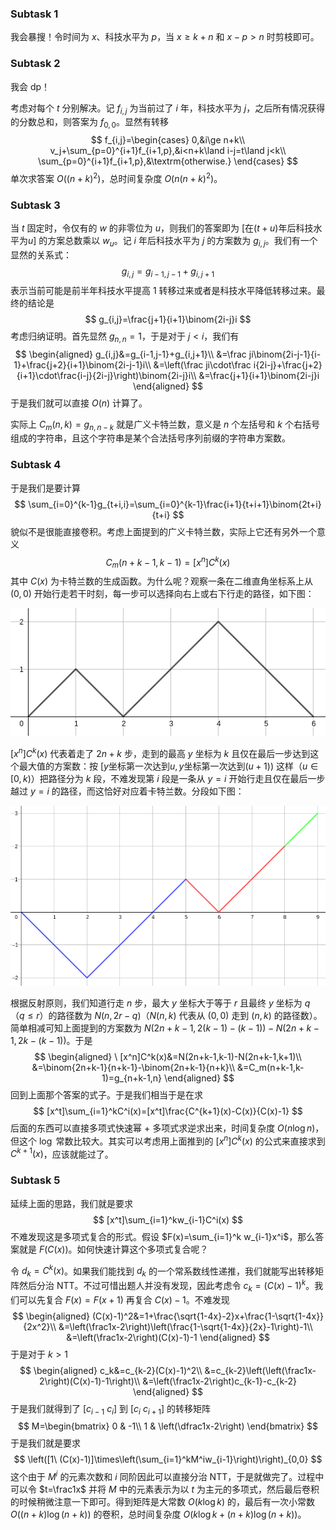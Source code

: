 ### Subtask 1

我会暴搜！令时间为 $x$、科技水平为 $p$，当 $x\ge k+n$ 和 $x-p>n$ 时剪枝即可。

### Subtask 2

我会 dp！

考虑对每个 $t$ 分别解决。记 $f_{i,j}$ 为当前过了 $i$ 年，科技水平为 $j$，之后所有情况获得的分数总和，则答案为 $f_{0,0}$。显然有转移
$$
f_{i,j}=\begin{cases}
0,&i\ge n+k\\
v_j+\sum_{p=0}^{i+1}f_{i+1,p},&i<n+k\land i-j=t\land j<k\\
\sum_{p=0}^{i+1}f_{i+1,p},&\textrm{otherwise.}
\end{cases}
$$
单次求答案 $O((n+k)^2)$，总时间复杂度 $O(n(n+k)^2)$。

### Subtask 3

当 $t$ 固定时，令仅有的 $w$ 的非零位为 $u$，则我们的答案即为 $[\text{在}(t+u)\text{年后科技水平为}u]$ 的方案总数乘以 $w_u$。记 $i$ 年后科技水平为 $j$ 的方案数为 $g_{i,j}$。我们有一个显然的关系式：
$$
g_{i,j}=g_{i-1,j-1}+g_{i,j+1}
$$
表示当前可能是前半年科技水平提高 $1$ 转移过来或者是科技水平降低转移过来。最终的结论是
$$
g_{i,j}=\frac{j+1}{i+1}\binom{2i-j}i
$$
考虑归纳证明。首先显然 $g_{n,n}=1$，于是对于 $j<i$，我们有
$$
\begin{aligned}
g_{i,j}&=g_{i-1,j-1}+g_{i,j+1}\\
&=\frac ji\binom{2i-j-1}{i-1}+\frac{j+2}{i+1}\binom{2i-j-1}i\\
&=\left(\frac ji\cdot\frac i{2i-j}+\frac{j+2}{i+1}\cdot\frac{i-j}{2i-j}\right)\binom{2i-j}i\\
&=\frac{j+1}{i+1}\binom{2i-j}i
\end{aligned}
$$
于是我们就可以直接 $O(n)$ 计算了。

实际上 $C_m(n,k)=g_{n,n-k}$ 就是广义卡特兰数，意义是 $n$ 个左括号和 $k$ 个右括号组成的字符串，且这个字符串是某个合法括号序列前缀的字符串方案数。

### Subtask 4

于是我们是要计算
$$
\sum_{i=0}^{k-1}g_{t+i,i}=\sum_{i=0}^{k-1}\frac{i+1}{t+i+1}\binom{2t+i}{t+i}
$$
貌似不是很能直接卷积。考虑上面提到的广义卡特兰数，实际上它还有另外一个意义
$$
C_m(n+k-1,k-1)=[x^n]C^k(x)
$$
其中 $C(x)$ 为卡特兰数的生成函数。为什么呢？观察一条在二维直角坐标系上从 $(0,0)$ 开始行走若干时刻，每一步可以选择向右上或右下行走的路径，如下图：

![Path](path.png)

$[x^n]C^k(x)$ 代表着走了 $2n+k$ 步，走到的最高 $y$ 坐标为 $k$ 且仅在最后一步达到这个最大值的方案数：按 $[y\text{坐标第一次达到}u,y\text{坐标第一次达到}(u+1))$ 这样（$u\in[0,k)$）把路径分为 $k$ 段，不难发现第 $i$ 段是一条从 $y=i$ 开始行走且仅在最后一步越过 $y=i$ 的路径，而这恰好对应着卡特兰数。分段如下图：

![Path Partition](path_partition.png)

根据反射原则，我们知道行走 $n$ 步，最大 $y$ 坐标大于等于 $r$ 且最终 $y$ 坐标为 $q$（$q\le r$）的路径数为 $N(n,2r-q)$（$N(n,k)$ 代表从 $(0,0)$ 走到 $(n,k)$ 的路径数）。简单相减可知上面提到的方案数为 $N(2n+k-1,2(k-1)-(k-1))-N(2n+k-1,2k-(k-1))$。于是
$$
\begin{aligned}
\ [x^n]C^k(x)&=N(2n+k-1,k-1)-N(2n+k-1,k+1)\\
&=\binom{2n+k-1}{n+k-1}-\binom{2n+k-1}{n+k}\\
&=C_m(n+k-1,k-1)=g_{n+k-1,n}
\end{aligned}
$$
回到上面那个答案的式子。于是我们相当于是在求
$$
[x^t]\sum_{i=1}^kC^i(x)=[x^t]\frac{C^{k+1}(x)-C(x)}{C(x)-1}
$$
后面的东西可以直接多项式快速幂 + 多项式求逆求出来，时间复杂度 $O(n\log n)$，但这个 $\log$ 常数比较大。其实可以考虑用上面推到的 $[x^n]C^k(x)$ 的公式来直接求到 $C^{k+1}(x)$，应该就能过了。

### Subtask 5

延续上面的思路，我们就是要求
$$
[x^t]\sum_{i=1}^kw_{i-1}C^i(x)
$$
不难发现这是多项式复合的形式。假设 $F(x)=\sum_{i=1}^k w_{i-1}x^i$，那么答案就是 $F(C(x))$。如何快速计算这个多项式复合呢？

令 $d_k=C^k(x)$。如果我们能找到 $d_k$ 的一个常系数线性递推，我们就能写出转移矩阵然后分治 $\mathrm{NTT}$。不过可惜出题人并没有发现，因此考虑令 $c_k=(C(x)-1)^k$。我们可以先复合 $F(x)=F(x+1)$ 再复合 $C(x)-1$。不难发现
$$
\begin{aligned}
(C(x)-1)^2&=1+\frac{\sqrt{1-4x}-2}x+\frac{1-\sqrt{1-4x}}{2x^2}\\
&=\left(\frac1x-2\right)\left(\frac{1-\sqrt{1-4x}}{2x}-1\right)-1\\
&=\left(\frac1x-2\right)(C(x)-1)-1
\end{aligned}
$$
于是对于 $k>1$
$$
\begin{aligned}
c_k&=c_{k-2}(C(x)-1)^2\\
&=c_{k-2}\left(\left(\frac1x-2\right)(C(x)-1)-1\right)\\
&=\left(\frac1x-2\right)c_{k-1}-c_{k-2}
\end{aligned}
$$
于是我们就得到了 $[c_{i-1}\ c_i]$ 到 $[c_i\ c_{i+1}]$ 的转移矩阵
$$
M=\begin{bmatrix}
0 & -1\\
1 & \left(\dfrac1x-2\right)
\end{bmatrix}
$$
于是我们就是要求
$$
\left([1\ (C(x)-1)]\times\left(\sum_{i=1}^kM^iw_{i-1}\right)\right)_{0,0}
$$
这个由于 $M^i$ 的元素次数和 $i$ 同阶因此可以直接分治 $\mathrm{NTT}$，于是就做完了。过程中可以令 $t=\frac1x$ 并将 $M$ 中的元素表示为以 $t$ 为主元的多项式，然后最后卷积的时候稍微注意一下即可。得到矩阵是大常数 $O(k\log k)$ 的，最后有一次小常数 $O((n+k)\log(n+k))$ 的卷积，总时间复杂度 $O(k\log k+(n+k)\log(n+k))$。